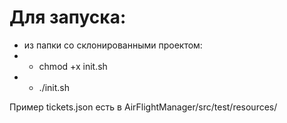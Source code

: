 # Для запуска:
- из папки со склонированными проектом: 
- - chmod +x init.sh
- - ./init.sh

Пример tickets.json есть в AirFlightManager/src/test/resources/